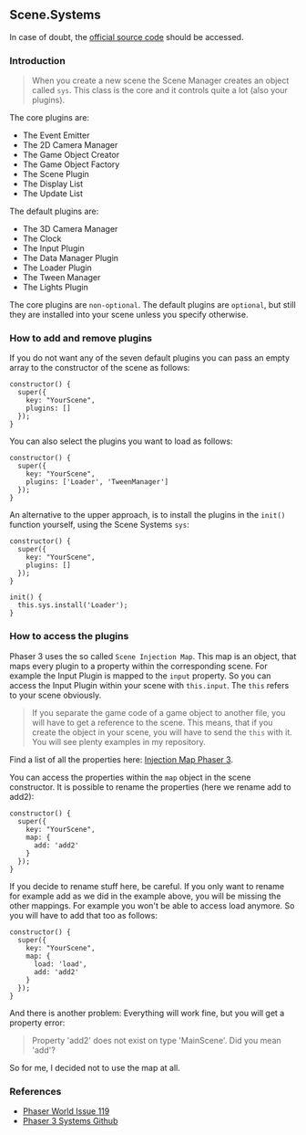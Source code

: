 ## Scene.Systems

In case of doubt, the [official source code](https://github.com/photonstorm/phaser) should be accessed.

### Introduction

> When you create a new scene the Scene Manager creates an object called `sys`.
> This class is the core and it controls quite a lot (also your plugins).

The core plugins are:

- The Event Emitter
- The 2D Camera Manager
- The Game Object Creator
- The Game Object Factory
- The Scene Plugin
- The Display List
- The Update List

The default plugins are:

- The 3D Camera Manager
- The Clock
- The Input Plugin
- The Data Manager Plugin
- The Loader Plugin
- The Tween Manager
- The Lights Plugin

The core plugins are `non-optional`. The default plugins are `optional`, but still
they are installed into your scene unless you specify otherwise.

### How to add and remove plugins

If you do not want any of the seven default plugins you can pass an empty array
to the constructor of the scene as follows:

```
constructor() {
  super({
    key: "YourScene",
    plugins: []
  });
}
```

You can also select the plugins you want to load as follows:

```
constructor() {
  super({
    key: "YourScene",
    plugins: ['Loader', 'TweenManager']
  });
}
```

An alternative to the upper approach, is to install the plugins in the `init()`
function yourself, using the Scene Systems `sys`:

```
constructor() {
  super({
    key: "YourScene",
    plugins: []
  });
}

init() {
  this.sys.install('Loader');
}
```

### How to access the plugins

Phaser 3 uses the so called `Scene Injection Map`. This map is an object, that
maps every plugin to a property within the corresponding scene. For example the
Input Plugin is mapped to the `input` property. So you can access the Input Plugin
within your scene with `this.input`. The `this` refers to your scene
obviously.

> If you separate the game code of a game object to another file, you will have to
> get a reference to the scene. This means, that if you create the object in your
> scene, you will have to send the `this` with it. You will see plenty examples in
> my repository.

Find a list of all the properties here:
[Injection Map Phaser 3](https://github.com/photonstorm/phaser/blob/master/src/scene/InjectionMap.js).

You can access the properties within the `map` object in the scene constructor.
It is possible to rename the properties (here we rename add to add2):

```
constructor() {
  super({
    key: "YourScene",
    map: {
      add: 'add2'
    }
  });
}
```

If you decide to rename stuff here, be careful. If you only want to rename for
example add as we did in the example above, you will be missing the other mappings.
For example you won't be able to access load anymore. So you will have to add
that too as follows:

```
constructor() {
  super({
    key: "YourScene",
    map: {
      load: 'load',
      add: 'add2'
    }
  });
}
```

And there is another problem:
Everything will work fine, but you will get a property error:

> Property 'add2' does not exist on type 'MainScene'. Did you mean 'add'?

So for me, I decided not to use the map at all.

### References

- [Phaser World Issue 119](https://madmimi.com/p/a2dddb)
- [Phaser 3 Systems Github](https://github.com/photonstorm/phaser/blob/master/src/scene/Systems.js)
